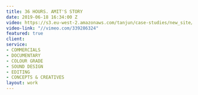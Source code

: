 ```yaml
---
title: 36 HOURS. AMIT'S STORY
date: 2019-06-18 16:34:00 Z
video: https://s3.eu-west-2.amazonaws.com/tanjun/case-studies/new_site/36-hours-amits-story/reel
video-link: "//vimeo.com/339286324"
featured: true
client: 
service:
- COMMERCIALS
- DOCUMENTARY
- COLOUR GRADE
- SOUND DESIGN
- EDITING
- CONCEPTS & CREATIVES
layout: work
---
```


